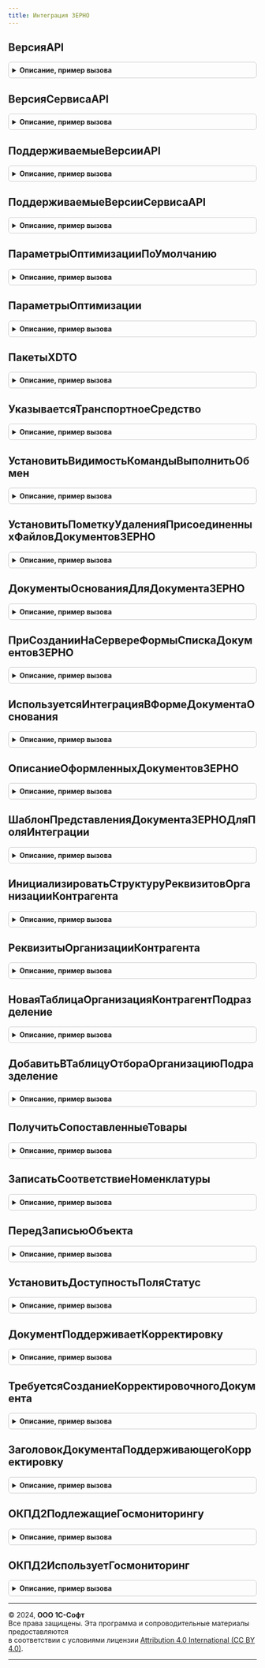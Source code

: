 ```yaml
---
title: Интеграция ЗЕРНО
---
```



## ВерсияAPI
<details style="margin: 1em 0; padding: 0.5em; border: 1px solid #ccc; border-radius: 6px;">

<summary style="font-weight: bold; cursor: pointer;">Описание, пример вызова</summary>

```bsl

// Версия API.
//
// Возвращаемое значение:
//  Строка - Версия API
Функция ВерсияAPI() Экспорт
```

Пример вызова
```bsl
Результат = ИнтеграцияЗЕРНО.ВерсияAPI() 
```
</details>

## ВерсияСервисаAPI
<details style="margin: 1em 0; padding: 0.5em; border: 1px solid #ccc; border-radius: 6px;">

<summary style="font-weight: bold; cursor: pointer;">Описание, пример вызова</summary>

```bsl

// Версия сервиса API.
//
// Возвращаемое значение:
//  Строка - Версия сервиса API
Функция ВерсияСервисаAPI() Экспорт
```

Пример вызова
```bsl
Результат = ИнтеграцияЗЕРНО.ВерсияСервисаAPI() 
```
</details>

## ПоддерживаемыеВерсииAPI
<details style="margin: 1em 0; padding: 0.5em; border: 1px solid #ccc; border-radius: 6px;">

<summary style="font-weight: bold; cursor: pointer;">Описание, пример вызова</summary>

```bsl

// Поддерживаемые версии API.
//
// Возвращаемое значение:
//  Массив из Строка - Поддерживаемые версии API
Функция ПоддерживаемыеВерсииAPI() Экспорт
```

Пример вызова
```bsl
Результат = ИнтеграцияЗЕРНО.ПоддерживаемыеВерсииAPI() 
```
</details>

## ПоддерживаемыеВерсииСервисаAPI
<details style="margin: 1em 0; padding: 0.5em; border: 1px solid #ccc; border-radius: 6px;">

<summary style="font-weight: bold; cursor: pointer;">Описание, пример вызова</summary>

```bsl

// Поддерживаемые версии сервиса API.
//
// Возвращаемое значение:
//  Массив из Строка - Поддерживаемые версии сервиса API
Функция ПоддерживаемыеВерсииСервисаAPI() Экспорт
```

Пример вызова
```bsl
Результат = ИнтеграцияЗЕРНО.ПоддерживаемыеВерсииСервисаAPI() 
```
</details>

## ПараметрыОптимизацииПоУмолчанию
<details style="margin: 1em 0; padding: 0.5em; border: 1px solid #ccc; border-radius: 6px;">

<summary style="font-weight: bold; cursor: pointer;">Описание, пример вызова</summary>

```bsl

// Возвращает структуру параметров оптимизации по умолчанию.
//
// Возвращаемое значение:
//  Структура - Параметры оптимизации по умолчанию:
// * КоличествоЗапросовВМинуту - Число -
// * ИнтервалМеждуОтправкойЗапросаИПолучениемРезультата - Число -
// * ИнтервалМеждуПолучениемРезультатов - Число -
// * ТаймаутHTTPЗапросов - Число -
// * КоличествоЭлементовСтраницыОтвета - Число -
// * КоличествоЭлементовСтраницыОтветаСправочника - Число -
// * АдресСервераТестовыйКонтур - Строка -
// * АдресСервера - Строка -
// * ВерсияAPI - Строка -
// * ВерсияСервисаAPI - Строка -
// * ИспользоватьПодтверждениеПолученияСообщения - Булево -
// * ДатаОграниченияГлубиныДереваПартий - Дата -
// * УчитываемыеВидыПродукции - см. УчитываемыеВидыПродукции
// * ПоддерживаемыеВерсииAPI - Массив из Строка -
// * ПоддерживаемыеВерсииСервисаAPI - Массив из Строка -
Функция ПараметрыОптимизацииПоУмолчанию() Экспорт
```

Пример вызова
```bsl
Результат = ИнтеграцияЗЕРНО.ПараметрыОптимизацииПоУмолчанию() 
```
</details>

## ПараметрыОптимизации
<details style="margin: 1em 0; padding: 0.5em; border: 1px solid #ccc; border-radius: 6px;">

<summary style="font-weight: bold; cursor: pointer;">Описание, пример вызова</summary>

```bsl

// Возвращает структуру параметров оптимизации.
// В случае, если константы "Настройки обмена ЗЕРНО" и "Интервал запроса измененных данных ЗЕРНО" не заполнены
// - возвращает параметры по умолчанию. см. ПараметрыОптимизацииПоУмолчанию.
//
// Возвращаемое значение:
//  см. ПараметрыОптимизацииПоУмолчанию
//
Функция ПараметрыОптимизации() Экспорт
```

Пример вызова
```bsl
Результат = ИнтеграцияЗЕРНО.ПараметрыОптимизации() 
```
</details>

## ПакетыXDTO
<details style="margin: 1em 0; padding: 0.5em; border: 1px solid #ccc; border-radius: 6px;">

<summary style="font-weight: bold; cursor: pointer;">Описание, пример вызова</summary>

```bsl

// Пакеты XDTO.
//
// Возвращаемое значение:
//  Структура - Пакеты XDTO:
// * ВерсияAPI - Строка -
// * ВерсияСервисаAPI - Строка -
// * СписокAPI - Массив из ПакетXDTO -
// * СписокСервисаAPI - Массив из ПакетXDTO -
Функция ПакетыXDTO() Экспорт
```

Пример вызова
```bsl
Результат = ИнтеграцияЗЕРНО.ПакетыXDTO() 
```
</details>

## УказываетсяТранспортноеСредство
<details style="margin: 1em 0; padding: 0.5em; border: 1px solid #ccc; border-radius: 6px;">

<summary style="font-weight: bold; cursor: pointer;">Описание, пример вызова</summary>

```bsl

// Функция определяет признак использования справочника транспортных средств.
//
// Возвращаемое значение:
//	Булево - Признак использования справочника транспортных средств.
//
Функция УказываетсяТранспортноеСредство() Экспорт
```

Пример вызова
```bsl
Результат = ИнтеграцияЗЕРНО.УказываетсяТранспортноеСредство() 
```
</details>

## УстановитьВидимостьКомандыВыполнитьОбмен
<details style="margin: 1em 0; padding: 0.5em; border: 1px solid #ccc; border-radius: 6px;">

<summary style="font-weight: bold; cursor: pointer;">Описание, пример вызова</summary>

```bsl

// Устанавливает видимость команды "Выполнить обмен" в формах документов, протокола и панели обмена с ЗЕРНО.
//
// Параметры:
//  Форма - ФормаКлиентскогоПриложения - Форма с кнопкой "Выполнить обмен с ФГИС ЗЕРНО"
//  ИмяЭлемента - Строка - Имя кнопки формы
Процедура УстановитьВидимостьКомандыВыполнитьОбмен(Форма, ИмяЭлемента) Экспорт
```

Пример вызова
```bsl
ИнтеграцияЗЕРНО.УстановитьВидимостьКомандыВыполнитьОбмен(Форма, ИмяЭлемента) 
```
</details>

## УстановитьПометкуУдаленияПрисоединенныхФайловДокументовЗЕРНО
<details style="margin: 1em 0; padding: 0.5em; border: 1px solid #ccc; border-radius: 6px;">

<summary style="font-weight: bold; cursor: pointer;">Описание, пример вызова</summary>

```bsl

// Обработчик подписки на событие ПередЗаписью владельца присоединенного файла.
// Помечает на удаление связанные файлы.
//
// Параметры:
//  Источник        - ДокументОбъект - владелец присоединенного файла.
//  Отказ           - Булево - параметр, передаваемый в подписку на событие ПередЗаписью.
//  РежимЗаписи     - Булево - параметр, передаваемый в подписку на событие ПередЗаписью.
//  РежимПроведения - Булево - параметр, передаваемый в подписку на событие ПередЗаписью.
//
Процедура УстановитьПометкуУдаленияПрисоединенныхФайловДокументовЗЕРНО(Источник, Отказ, РежимЗаписи, РежимПроведения) Экспорт
```

Пример вызова
```bsl
ИнтеграцияЗЕРНО.УстановитьПометкуУдаленияПрисоединенныхФайловДокументовЗЕРНО(Источник, Отказ, РежимЗаписи, РежимПроведения) 
```
</details>

## ДокументыОснованияДляДокументаЗЕРНО
<details style="margin: 1em 0; padding: 0.5em; border: 1px solid #ccc; border-radius: 6px;">

<summary style="font-weight: bold; cursor: pointer;">Описание, пример вызова</summary>

```bsl

// Возвращает допустимые типы документа-основания для указанного документа ЗЕРНО.
//
// Параметры:
//	МетаданныеДокументаЗЕРНО - ОбъектМетаданных - метаданные документа из ОпределяемыйТип.ДокументыЗЕРНОПоддерживающиеСтатусыОформления
//
// Возвращаемое значение:
//	ОписаниеТипов - ОпределяемыйТип.Основание<МетаданныеДокументаЗЕРНО.Имя>.Тип
//		тип реквизита ДокументОснование указанного документа ЗЕРНО
//
Функция ДокументыОснованияДляДокументаЗЕРНО(МетаданныеДокументаЗЕРНО) Экспорт
```

Пример вызова
```bsl
Результат = ИнтеграцияЗЕРНО.ДокументыОснованияДляДокументаЗЕРНО(МетаданныеДокументаЗЕРНО) 
```
</details>

## ПриСозданииНаСервереФормыСпискаДокументовЗЕРНО
<details style="margin: 1em 0; padding: 0.5em; border: 1px solid #ccc; border-radius: 6px;">

<summary style="font-weight: bold; cursor: pointer;">Описание, пример вызова</summary>

```bsl

// При создании на сервере формы списка документов ЗЕРНО.
//
// Параметры:
//  Форма - ФормаКлиентскогоПриложения
//  ИменаСписков - Строка - Имена списков
//  ИменаСписковКОформлению - Строка - Имена списков к оформлению
Процедура ПриСозданииНаСервереФормыСпискаДокументовЗЕРНО(Форма, ИменаСписков, ИменаСписковКОформлению) Экспорт
```

Пример вызова
```bsl
ИнтеграцияЗЕРНО.ПриСозданииНаСервереФормыСпискаДокументовЗЕРНО(Форма, ИменаСписков, ИменаСписковКОформлению) 
```
</details>

## ИспользуетсяИнтеграцияВФормеДокументаОснования
<details style="margin: 1em 0; padding: 0.5em; border: 1px solid #ccc; border-radius: 6px;">

<summary style="font-weight: bold; cursor: pointer;">Описание, пример вызова</summary>

```bsl

// Используется интеграция в форме документа основания.
//
// Параметры:
//  Форма - ФормаКлиентскогоПриложения
//  Объект - ДанныеФормыСтруктура
//
// Возвращаемое значение:
//  Булево - Используется интеграция в форме документа основания
Функция ИспользуетсяИнтеграцияВФормеДокументаОснования(Форма, Объект) Экспорт
```

Пример вызова
```bsl
Результат = ИнтеграцияЗЕРНО.ИспользуетсяИнтеграцияВФормеДокументаОснования(Форма, Объект) 
```
</details>

## ОписаниеОформленныхДокументовЗЕРНО
<details style="margin: 1em 0; padding: 0.5em; border: 1px solid #ccc; border-radius: 6px;">

<summary style="font-weight: bold; cursor: pointer;">Описание, пример вызова</summary>

```bsl

Функция ОписаниеОформленныхДокументовЗЕРНО(МетаданныеДокументаЗЕРНО, ДокументОснование, ДокументыПоОснованию, СтатусыОформления) Экспорт
```

Пример вызова
```bsl
Результат = ИнтеграцияЗЕРНО.ОписаниеОформленныхДокументовЗЕРНО(МетаданныеДокументаЗЕРНО, ДокументОснование, ДокументыПоОснованию, СтатусыОформления) 
```
</details>

## ШаблонПредставленияДокументаЗЕРНОДляПоляИнтеграции
<details style="margin: 1em 0; padding: 0.5em; border: 1px solid #ccc; border-radius: 6px;">

<summary style="font-weight: bold; cursor: pointer;">Описание, пример вызова</summary>

```bsl

Функция ШаблонПредставленияДокументаЗЕРНОДляПоляИнтеграции(МетаданныеДокументаЗЕРНО, ДокументОснование) Экспорт
```

Пример вызова
```bsl
Результат = ИнтеграцияЗЕРНО.ШаблонПредставленияДокументаЗЕРНОДляПоляИнтеграции(МетаданныеДокументаЗЕРНО, ДокументОснование) 
```
</details>

## ИнициализироватьСтруктуруРеквизитовОрганизацииКонтрагента
<details style="margin: 1em 0; padding: 0.5em; border: 1px solid #ccc; border-radius: 6px;">

<summary style="font-weight: bold; cursor: pointer;">Описание, пример вызова</summary>

```bsl

// Конструктор новой структуры реквизитов организации/контрагента.
//
// Возвращаемое значение:
//  Структура - Реквизиты организации контрагента:
// * ИНН - Строка -
// * КПП - Строка -
// * ОГРН - Строка -
// * Наименование - Строка -
// * ТипОрганизации - ПеречислениеСсылка.ТипыОрганизацийЗЕРНО -
// * КодАльфа3 - Строка -
// * ЮридическийАдрес - Строка -
// * ЮридическийАдресИндекс - Строка -
// * КодРАФП - Строка -
// * Фамилия - Строка -
// * Имя - Строка -
// * ИдентификаторАдреса - Строка -
// * ОКТМО - Строка -
// * ЮридическийАдресJSON   - Строка                                   - ЮридическийАдрес JSON
Функция ИнициализироватьСтруктуруРеквизитовОрганизацииКонтрагента() Экспорт
```

Пример вызова
```bsl
Результат = ИнтеграцияЗЕРНО.ИнициализироватьСтруктуруРеквизитовОрганизацииКонтрагента() 
```
</details>

## РеквизитыОрганизацииКонтрагента
<details style="margin: 1em 0; padding: 0.5em; border: 1px solid #ccc; border-radius: 6px;">

<summary style="font-weight: bold; cursor: pointer;">Описание, пример вызова</summary>

```bsl

// Реквизиты организации контрагента.
//
// Параметры:
//  ТаблицаИсточникиРеквизитов - ТаблицаЗначений
//  ОрганизацияКонтрагент - ОпределяемыйТип.ОрганизацияКонтрагентГосИС
//  Подразделение - Неопределено - Подразделение
//
// Возвращаемое значение:
//  Структура - Реквизиты организации контрагента:
// * ИНН - Строка -
// * КПП - Строка -
// * ОГРН - Строка -
// * Наименование - Строка -
// * ТипОрганизации - ПеречислениеСсылка.ТипыОрганизацийЗЕРНО -
// * КодАльфа3 - Строка -
// * ЮридическийАдрес - Строка -
// * ЮридическийАдресИндекс - Строка -
// * КодРАФП - Строка -
// * Фамилия - Строка -
// * Имя - Строка -
// * ЮридическийАдресJSON   - Строка                                   - ЮридическийАдрес JSON
Функция РеквизитыОрганизацииКонтрагента(ТаблицаИсточникиРеквизитов, ОрганизацияКонтрагент, Подразделение = Неопределено) Экспорт
```

Пример вызова
```bsl
Результат = ИнтеграцияЗЕРНО.РеквизитыОрганизацииКонтрагента(ТаблицаИсточникиРеквизитов, ОрганизацияКонтрагент, Подразделение);
```
</details>

## НоваяТаблицаОрганизацияКонтрагентПодразделение
<details style="margin: 1em 0; padding: 0.5em; border: 1px solid #ccc; border-radius: 6px;">

<summary style="font-weight: bold; cursor: pointer;">Описание, пример вызова</summary>

```bsl

// Таблица для получения реквизитов по органзиация/контрагент, подразделение.
//
// Возвращаемое значение:
//  ТаблицаЗначений - Таблица реквизитов ключей реквизитов организаций:
// * Подразделение                   - ОпределяемыйТип.Подразделение              - Подразделение
// * ОрганизацияКонтрагент           - ОпределяемыйТип.ОрганизацияКонтрагентГосИС - Организация
// * КлючРеквизитов - СправочникСсылка.КлючиРеквизитовОрганизацийЗЕРНО - Ссылка на ключ реквизитов
// * ИНН            - Строка                                           - ИНН
// * КПП            - Строка                                           - КПП
// * ОГРН           - Строка                                           - ОГРН
// * Наименование   - Строка                                           - Наименование
// * Фамилия        - Строка                                           - Фамилия
// * Имя            - Строка                                           - Имя
// * Отчество       - Строка                                           - Отчество
// * ТипОрганизации - ПеречислениеСсылка.ТипыОрганизацийЗЕРНО          -
// * Организация    - ОпределяемыйТип.Организация                      - Организация
// * Контрагент     - ОпределяемыйТип.КонтрагентГосИС                  - Контрагент
// * КодАльфа3        - Строка                                         - КодАльфа3
// * ЮридическийАдрес       - Строка                                   - ЮридическийАдрес, представление
// * ЮридическийАдресИндекс - Строка                                   - ЮридическийАдресИндекс
// * ЮридическийАдресJSON   - Строка                                   - ЮридическийАдрес JSON
Функция НоваяТаблицаОрганизацияКонтрагентПодразделение() Экспорт
```

Пример вызова
```bsl
Результат = ИнтеграцияЗЕРНО.НоваяТаблицаОрганизацияКонтрагентПодразделение() 
```
</details>

## ДобавитьВТаблицуОтбораОрганизациюПодразделение
<details style="margin: 1em 0; padding: 0.5em; border: 1px solid #ccc; border-radius: 6px;">

<summary style="font-weight: bold; cursor: pointer;">Описание, пример вызова</summary>

```bsl

// Добавляет в таблицу отбора данные отбора
//
// Параметры:
//  ТаблицаОтбора - см. НоваяТаблицаОрганизацияКонтрагентПодразделение.
//  ОрганизацияКонтрагент - ОпределяемыйТип.ОрганизацияКонтрагентГосИС - Организация.
//  Подразделение         - ОпределяемыйТип.Подразделение              - Подразделение.
Процедура ДобавитьВТаблицуОтбораОрганизациюПодразделение(ТаблицаОтбора, ОрганизацияКонтрагент, Подразделение = Неопределено) Экспорт
```

Пример вызова
```bsl
ИнтеграцияЗЕРНО.ДобавитьВТаблицуОтбораОрганизациюПодразделение(ТаблицаОтбора, ОрганизацияКонтрагент, Подразделение);
```
</details>

## ПолучитьСопоставленныеТовары
<details style="margin: 1em 0; padding: 0.5em; border: 1px solid #ccc; border-radius: 6px;">

<summary style="font-weight: bold; cursor: pointer;">Описание, пример вызова</summary>

```bsl

Функция ПолучитьСопоставленныеТовары(ТабличнаяЧасть, ИспользоватьОтборПоПартии = Ложь) Экспорт
```

Пример вызова
```bsl
Результат = ИнтеграцияЗЕРНО.ПолучитьСопоставленныеТовары(ТабличнаяЧасть, ИспользоватьОтборПоПартии);
```
</details>

## ЗаписатьСоответствиеНоменклатуры
<details style="margin: 1em 0; padding: 0.5em; border: 1px solid #ccc; border-radius: 6px;">

<summary style="font-weight: bold; cursor: pointer;">Описание, пример вызова</summary>

```bsl

// Сопоставляет продукцию ЗЕРНО с номенклатурой.
//
// Параметры:
//  Объект - ДокументОбъект - Объект в котором сопоставляется номенклатура.
//  ОписаниеТабличнойЧасти - Строка, ТаблицаЗначений - имя табличной части или таблица значений для сопоставления.
//
Процедура ЗаписатьСоответствиеНоменклатуры(Объект, ОписаниеТабличнойЧасти = "Товары") Экспорт
```

Пример вызова
```bsl
ИнтеграцияЗЕРНО.ЗаписатьСоответствиеНоменклатуры(Объект, ОписаниеТабличнойЧасти);
```
</details>

## ПередЗаписьюОбъекта
<details style="margin: 1em 0; padding: 0.5em; border: 1px solid #ccc; border-radius: 6px;">

<summary style="font-weight: bold; cursor: pointer;">Описание, пример вызова</summary>

```bsl

Процедура ПередЗаписьюОбъекта(ДокументОбъект, Отказ, РежимЗаписи, РежимПроведения) Экспорт
```

Пример вызова
```bsl
ИнтеграцияЗЕРНО.ПередЗаписьюОбъекта(ДокументОбъект, Отказ, РежимЗаписи, РежимПроведения) 
```
</details>

## УстановитьДоступностьПоляСтатус
<details style="margin: 1em 0; padding: 0.5em; border: 1px solid #ccc; border-radius: 6px;">

<summary style="font-weight: bold; cursor: pointer;">Описание, пример вызова</summary>

```bsl

Процедура УстановитьДоступностьПоляСтатус(Форма) Экспорт
```

Пример вызова
```bsl
ИнтеграцияЗЕРНО.УстановитьДоступностьПоляСтатус(Форма) 
```
</details>

## ДокументПоддерживаетКорректировку
<details style="margin: 1em 0; padding: 0.5em; border: 1px solid #ccc; border-radius: 6px;">

<summary style="font-weight: bold; cursor: pointer;">Описание, пример вызова</summary>

```bsl

// Функция возвращает признак, что документ может быть создан как корректировочный при ошибках оформления
//
// Параметры:
//  МетаданныеДокумента - ОбъектМетаданных - метаданные объекта, который надо определить
//
// Возвращаемое значение:
//  Булево - Истина, если может быть оформлен корректирующий документ по ошибкам оформления
Функция ДокументПоддерживаетКорректировку(МетаданныеДокумента) Экспорт
```

Пример вызова
```bsl
Результат = ИнтеграцияЗЕРНО.ДокументПоддерживаетКорректировку(МетаданныеДокумента) 
```
</details>

## ТребуетсяСозданиеКорректировочногоДокумента
<details style="margin: 1em 0; padding: 0.5em; border: 1px solid #ccc; border-radius: 6px;">

<summary style="font-weight: bold; cursor: pointer;">Описание, пример вызова</summary>

```bsl

// Требуется создание корректировочного документа.
//
// Параметры:
//  МетаданныеДокументаЗЕРНО - ОбъектМетаданных - метаданные документа ЗЕРНО
//  Документ - ОпределяемыйТип.ОснованиеОформлениеСДИЗЗЕРНО - прикладной документ, по которому требуется указать, создается
//  	обычный документ или корректировочный
//
// Возвращаемое значение:
//  Булево - Истина, если по документу надо создать корректировочный. Доступно только если метаданные документа ЗЕРНО
//		поддерживают такую функциональность
Функция ТребуетсяСозданиеКорректировочногоДокумента(МетаданныеДокументаЗЕРНО, Документ) Экспорт
```

Пример вызова
```bsl
Результат = ИнтеграцияЗЕРНО.ТребуетсяСозданиеКорректировочногоДокумента(МетаданныеДокументаЗЕРНО, Документ) 
```
</details>

## ЗаголовокДокументаПоддерживающегоКорректировку
<details style="margin: 1em 0; padding: 0.5em; border: 1px solid #ccc; border-radius: 6px;">

<summary style="font-weight: bold; cursor: pointer;">Описание, пример вызова</summary>

```bsl

// Функция возвращает заголовок документа, поддерживающего корректировку.
//
// Параметры:
//  СсылкаНаДокумент         - ДокументСсылка - ссылка на любой документ, поддерживающий корректировку
//  КорректировочныйДокумент - Булево - признак, что документ является корректировочным
//  НомерДокумента           - Строка, Число - номер документа
//  ДатаДокумента            - Дата - дата документа
//
// Возвращаемое значение:
//  Строка - заголовок-представление документа в зависимости от переданных параметров
Функция ЗаголовокДокументаПоддерживающегоКорректировку(СсылкаНаДокумент, КорректировочныйДокумент, НомерДокумента, ДатаДокумента) Экспорт
```

Пример вызова
```bsl
Результат = ИнтеграцияЗЕРНО.ЗаголовокДокументаПоддерживающегоКорректировку(СсылкаНаДокумент, КорректировочныйДокумент, НомерДокумента, ДатаДокумента) 
```
</details>

## ОКПД2ПодлежащиеГосмониторингу
<details style="margin: 1em 0; padding: 0.5em; border: 1px solid #ccc; border-radius: 6px;">

<summary style="font-weight: bold; cursor: pointer;">Описание, пример вызова</summary>

```bsl

// Определяет ОКПД2, по которым необходимо формировать внесение сведений об урожае с использованием Госмониторинга.
//
// Возвращаемое значение:
//  Массив из Строка - массив ОКПД2.
//
Функция ОКПД2ПодлежащиеГосмониторингу() Экспорт
```

Пример вызова
```bsl
Результат = ИнтеграцияЗЕРНО.ОКПД2ПодлежащиеГосмониторингу() 
```
</details>

## ОКПД2ИспользуетГосмониторинг
<details style="margin: 1em 0; padding: 0.5em; border: 1px solid #ccc; border-radius: 6px;">

<summary style="font-weight: bold; cursor: pointer;">Описание, пример вызова</summary>

```bsl

// Определяет по ОКПД2 необходимость использования Госмониторинга при внесении сведений об урожае.
//
// Параметры:
//  ОКПД2 - Строка - ОКПД2 вида продукции.
// Возвращаемое значение:
//  Булево - Истина, если использует.
//
Функция ОКПД2ИспользуетГосмониторинг(ОКПД2) Экспорт
```

Пример вызова
```bsl
Результат = ИнтеграцияЗЕРНО.ОКПД2ИспользуетГосмониторинг(ОКПД2) 
```
</details>

---

© 2024, **ООО 1С-Софт**  
Все права защищены. Эта программа и сопроводительные материалы предоставляются  
в соответствии с условиями лицензии [Attribution 4.0 International (CC BY 4.0)](https://creativecommons.org/licenses/by/4.0/legalcode).

---
